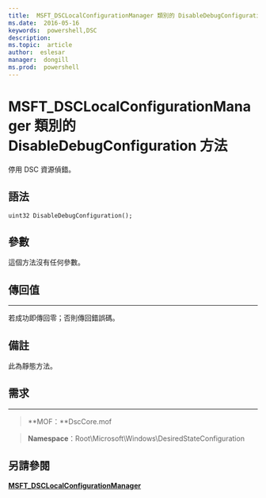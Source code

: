 ```yaml
---
title:  MSFT_DSCLocalConfigurationManager 類別的 DisableDebugConfiguration 方法
ms.date:  2016-05-16
keywords:  powershell,DSC
description:  
ms.topic:  article
author:  eslesar
manager:  dongill
ms.prod:  powershell
---
```


# MSFT_DSCLocalConfigurationManager 類別的 DisableDebugConfiguration 方法

停用 DSC 資源偵錯。

語法
------

```mof
uint32 DisableDebugConfiguration();
```

參數
----------

這個方法沒有任何參數。

## 傳回值
------------

若成功即傳回零；否則傳回錯誤碼。

## 備註

此為靜態方法。

## 需求
------------
>**MOF：**DscCore.mof

>**Namespace**：Root\Microsoft\Windows\DesiredStateConfiguration


## 另請參閱


[**MSFT_DSCLocalConfigurationManager**](msft-dsclocalconfigurationmanager.md)

 

 





<!--HONumber=May16_HO3-->


